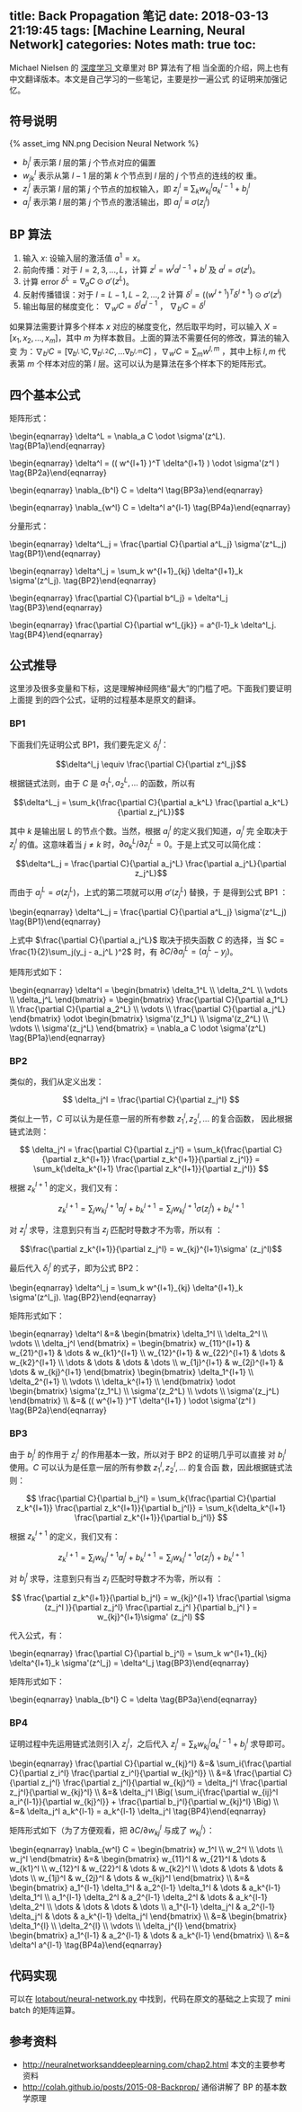 title: Back Propagation 笔记
date: 2018-03-13 21:19:45
tags: [Machine Learning, Neural Network]
categories: Notes
math: true
toc:
---

Michael Nielsen 的 [深度学习
](http://neuralnetworksanddeeplearning.com/chap2.html) 文章里对 BP 算法有了相
当全面的介绍，网上也有中文翻译版本。本文是自己学习的一些笔记，主要是抄一遍公式
的证明来加强记忆。

## 符号说明

{% asset_img NN.png Decision Neural Network %}

- $b_j^l$ 表示第 $l$ 层的第 $j$ 个节点对应的偏置
- $w_{jk}^l$ 表示从第 $l-1$ 层的第 $k$ 个节点到 $l$ 层的 $j$ 个节点的连线的权
    重。
- $z_j^l$ 表示第 $l$ 层的第 $j$ 个节点的加权输入，即 $z_j^l \equiv
    \sum_k{w_{kj}^l a_k^{l-1}} + b_j^l$
- $a_j^l$ 表示第 $l$ 层的第 $j$ 个节点的激活输出，即 $a_j^l \equiv \sigma(z_j^l)$


## BP 算法

1. 输入 $x$: 设输入层的激活值 $a^1 = x$。
2. 前向传播：对于 $l = 2, 3, ..., L$，计算 $z^l = w^l a^{l-1} + b^l$ 及 $a^l =
   \sigma(z^l)$。
3. 计算 error $\delta^L = \nabla_a C \odot \sigma'(z^L)$。
4. 反射传播错误：对于 $l = L-1, L-2, ..., 2$ 计算
   $\delta^l = (( w^{l+1} )^T \delta^{l+1} ) \odot \sigma'(z^l)$
5. 输出每层的梯度变化：
  $\nabla_{w^l} C = \delta^l a^{l-1}$ ， $\nabla_{b^l} C = \delta^l$

如果算法需要计算多个样本 $x$ 对应的梯度变化，然后取平均时，可以输入 $X = [x_1,
x_2, ..., x_m]$，其中 $m$ 为样本数目。上面的算法不需要任何的修改，算法的输入变
为：$\nabla_{b^l} C = [\nabla_{b^{l, 1}} C, \nabla_{b^{l, 2}} C, ...
\nabla_{b^{l, m}} C]$ ，$\nabla_{w^l} C = \sum_m{w^{l, m}}$ ，其中上标 ${l,
m}$ 代表第 $m$ 个样本对应的第 $l$ 层。这可以认为是算法在多个样本下的矩阵形式。

## 四个基本公式

矩阵形式：

\begin{eqnarray}
  \delta^L = \nabla_a C \odot \sigma'(z^L).
\tag{BP1a}\end{eqnarray}

\begin{eqnarray}
  \delta^l = (( w^{l+1} )^T \delta^{l+1} ) \odot \sigma'(z^l )
\tag{BP2a}\end{eqnarray}

\begin{eqnarray}
  \nabla_{b^l} C = \delta^l
\tag{BP3a}\end{eqnarray}

\begin{eqnarray}
  \nabla_{w^l} C = \delta^l a^{l-1}
\tag{BP4a}\end{eqnarray}

分量形式：

\begin{eqnarray}
  \delta^L_j = \frac{\partial C}{\partial a^L_j} \sigma'(z^L_j)
\tag{BP1}\end{eqnarray}

\begin{eqnarray}
  \delta^l_j = \sum_k w^{l+1}_{kj}  \delta^{l+1}_k \sigma'(z^l_j).
\tag{BP2}\end{eqnarray}

\begin{eqnarray}
  \frac{\partial C}{\partial b^l_j} = \delta^l_j
\tag{BP3}\end{eqnarray}

\begin{eqnarray}
  \frac{\partial C}{\partial w^l_{jk}} = a^{l-1}_k \delta^l_j.
\tag{BP4}\end{eqnarray}


## 公式推导

这里涉及很多变量和下标，这是理解神经网络“最大”的门槛了吧。下面我们要证明上面提
到的四个公式，证明的过程基本是原文的翻译。

### BP1

下面我们先证明公式 BP1，我们要先定义 $\delta_j^l$：

$$\delta^l_j \equiv \frac{\partial C}{\partial z^l_j}$$

根据链式法则，由于 $C$ 是 $a_1^L, a_2^L, ...$ 的函数，所以有

$$\delta^L_j = \sum_k{\frac{\partial C}{\partial a_k^L} \frac{\partial a_k^L}{\partial z_j^L}}$$

其中 $k$ 是输出层 L 的节点个数。当然，根据 $a_j^l$ 的定义我们知道，$a_j^l$ 完
全取决于 $z_j^l$ 的值。这意味着当 $j \ne k$ 时，$\partial a_k^L/\partial
z_j^L = 0$。于是上式又可以简化成：

$$\delta^L_j = \frac{\partial C}{\partial a_j^L} \frac{\partial a_j^L}{\partial z_j^L}$$

而由于 $a_j^L = \sigma(z_j^L)$，上式的第二项就可以用 $\sigma'(z_j^L)$ 替换，于
是得到公式 BP1 ：

\begin{eqnarray}
  \delta^L_j = \frac{\partial C}{\partial a^L_j} \sigma'(z^L_j)
\tag{BP1}\end{eqnarray}

上式中 $\frac{\partial C}{\partial a_j^L}$ 取决于损失函数 $C$ 的选择，当 $C =
\frac{1}{2}\sum_j(y_j - a_j^L )^2$ 时，有 $\partial C/\partial a_j^L = (a_j^L -
y_j)$。

矩阵形式如下：

\begin{eqnarray}
\delta^l
= \begin{bmatrix}
 \delta_1^L \\\\
 \delta_2^L \\\\
 \vdots \\\\
 \delta_j^L
\end{bmatrix}
= \begin{bmatrix}
 \frac{\partial C}{\partial a_1^L} \\\\
 \frac{\partial C}{\partial a_2^L} \\\\
 \vdots \\\\
 \frac{\partial C}{\partial a_j^L}
\end{bmatrix} \odot \begin{bmatrix}
 \sigma'(z_1^L) \\\\
 \sigma'(z_2^L) \\\\
 \vdots \\\\
 \sigma'(z_j^L)
\end{bmatrix}
= \nabla_a C \odot \sigma'(z^L)
\tag{BP1a}\end{eqnarray}

### BP2

类似的，我们从定义出发：

$$
\delta_j^l = \frac{\partial C}{\partial z_j^l}
$$

类似上一节，$C$ 可以认为是任意一层的所有参数 $z_1^l, z_2^l, ...$ 的复合函数，
因此根据链式法则：

$$
\delta_j^l
= \frac{\partial C}{\partial z_j^l}
= \sum_k{\frac{\partial C}{\partial z_k^{l+1}} \frac{\partial z_k^{l+1}}{\partial z_j^l}}
= \sum_k{\delta_k^{l+1} \frac{\partial z_k^{l+1}}{\partial z_j^l}}
$$

根据 $z_k^{l+1}$ 的定义，我们又有：

$$
z_k^{l+1} = \sum_j{w_{kj}^{l+1} a_j^l + b_k^{l+1 }} = \sum_j{w_{kj}^{l+1} \sigma(z_j^l )+b_k^{l+1}}
$$

对 $z_j^l$ 求导，注意到只有当 $z_j$ 匹配时导数才不为零，所以有 ：

$$\frac{\partial z_k^{l+1}}{\partial z_j^l} = w_{kj}^{l+1}\sigma' (z_j^l)$$

最后代入 $\delta_j^l$ 的式子，即为公式 BP2：

\begin{eqnarray}
  \delta^l_j = \sum_k w^{l+1}_{kj}  \delta^{l+1}_k \sigma'(z^l_j).
\tag{BP2}\end{eqnarray}

矩阵形式如下：

\begin{eqnarray}
\delta^l
&=& \begin{bmatrix}
 \delta_1^l \\\\
 \delta_2^l \\\\
 \vdots \\\\
 \delta_j^l
\end{bmatrix}
= \begin{bmatrix}
 w_{11}^{l+1} & w_{21}^{l+1} & \dots & w_{k1}^{l+1} \\\\
 w_{12}^{l+1} & w_{22}^{l+1} & \dots & w_{k2}^{l+1} \\\\
 \dots & \dots & \dots & \dots \\\\
 w_{1j}^{l+1} & w_{2j}^{l+1} & \dots & w_{kj}^{l+1}
\end{bmatrix} \begin{bmatrix}
 \delta_1^{l+1} \\\\
 \delta_2^{l+1} \\\\
 \vdots \\\\
 \delta_k^{l+1} \\\\
\end{bmatrix} \odot \begin{bmatrix}
 \sigma'(z_1^L) \\\\
 \sigma'(z_2^L) \\\\
 \vdots \\\\
 \sigma'(z_j^L)
\end{bmatrix} \\\\
&=& (( w^{l+1} )^T \delta^{l+1} ) \odot \sigma'(z^l )
\tag{BP2a}\end{eqnarray}

### BP3

由于 $b_j^l$ 的作用于 $z_j^l$ 的作用基本一致，所以对于 BP2 的证明几乎可以直接
对 $b_j^l$ 使用。$C$ 可以认为是任意一层的所有参数 $z_1^l, z_2^l, ...$ 的复合函
数，因此根据链式法则：

$$
\frac{\partial C}{\partial b_j^l}
= \sum_k{\frac{\partial C}{\partial z_k^{l+1}} \frac{\partial z_k^{l+1}}{\partial b_j^l}}
= \sum_k{\delta_k^{l+1} \frac{\partial z_k^{l+1}}{\partial b_j^l}}
$$

根据 $z_k^{l+1}$ 的定义，我们又有：

$$
z_k^{l+1} = \sum_j{w_{kj}^{l+1} a_j^l + b_k^{l+1 }} = \sum_j{w_{kj}^{l+1} \sigma(z_j^l )+b_k^{l+1}}
$$

对 $b_j^l$ 求导，注意到只有当 $z_j$ 匹配时导数才不为零，所以有 ：

$$
\frac{\partial z_k^{l+1}}{\partial b_j^l}
= w_{kj}^{l+1} \frac{\partial \sigma (z_j^l )}{\partial z_j^l} \frac{\partial z_j^l }{\partial b_j^l }
= w_{kj}^{l+1}\sigma' (z_j^l)
$$

代入公式，有：

\begin{eqnarray}
  \frac{\partial C}{\partial b_j^l} = \sum_k w^{l+1}_{kj}  \delta^{l+1}_k \sigma'(z^l_j) = \delta^l_j
\tag{BP3}\end{eqnarray}

矩阵形式如下：

\begin{eqnarray}
\nabla_{b^l} C = \delta
\tag{BP3a}\end{eqnarray}

### BP4

证明过程中先运用链式法则引入 $z_j^l$，之后代入 $z_j^l = \sum_k{w_{kj}^l a_k^{l-1}} + b_j^l$ 求导即可。

\begin{eqnarray}
  \frac{\partial C}{\partial w_{kj}^l} &=& \sum_i{\frac{\partial C}{\partial z_i^l} \frac{\partial z_i^l}{\partial w_{kj}^l}} \\\\
  &=& \frac{\partial C}{\partial z_j^l} \frac{\partial z_j^l}{\partial w_{kj}^l} = \delta_j^l \frac{\partial z_j^l}{\partial w_{kj}^l} \\\\
  &=& \delta_j^l \Big( \sum_i{\frac{\partial w_{ij}^l a_i^{l-1}}{\partial w_{kj}^l}} + \frac{\partial b_j^l}{\partial w_{kj}^l} \Big) \\\\
  &=& \delta_j^l a_k^{l-1} = a_k^{l-1} \delta_j^l
\tag{BP4}\end{eqnarray}

矩阵形式如下（为了方便观看，把 $\partial C/\partial w_{kj}^l$ 与成了 $w_{kj}^l$）：

\begin{eqnarray}
\nabla_{w^l} C
= \begin{bmatrix}
w_1^l \\\\
w_2^l \\\\
\dots \\\\
w_j^l
\end{bmatrix}
&=& \begin{bmatrix}
 w_{11}^l & w_{21}^l & \dots & w_{k1}^l \\\\
 w_{12}^l & w_{22}^l & \dots & w_{k2}^l \\\\
 \dots & \dots & \dots & \dots \\\\
 w_{1j}^l & w_{2j}^l & \dots & w_{kj}^l
\end{bmatrix} \\\\
&=& \begin{bmatrix}
 a_1^{l-1} \delta_1^l & a_2^{l-1} \delta_1^l & \dots & a_k^{l-1} \delta_1^l \\\\
 a_1^{l-1} \delta_2^l & a_2^{l-1} \delta_2^l & \dots & a_k^{l-1} \delta_2^l \\\\
 \dots & \dots & \dots & \dots \\\\
 a_1^{l-1} \delta_j^l & a_2^{l-1} \delta_j^l & \dots & a_k^{l-1} \delta_j^l
\end{bmatrix} \\\\
&=& \begin{bmatrix}
 \delta_1^{l} \\\\
 \delta_2^{l} \\\\
 \vdots \\\\
 \delta_j^{l}
\end{bmatrix} \begin{bmatrix}
 a_1^{l-1} & a_2^{l-1} & \dots & a_k^{l-1}
\end{bmatrix} \\\\
&=& \delta^l a^{l-1}
\tag{BP4a}\end{eqnarray}

## 代码实现

可以在
[lotabout/neural-network.py](https://gist.github.com/lotabout/7a98d62caa4b0e7084ee0e85e79a5fe4)
中找到，代码在原文的基础之上实现了 mini batch 的矩阵运算。

## 参考资料

- http://neuralnetworksanddeeplearning.com/chap2.html 本文的主要参考资料
- http://colah.github.io/posts/2015-08-Backprop/ 通俗讲解了 BP 的基本数学原理
